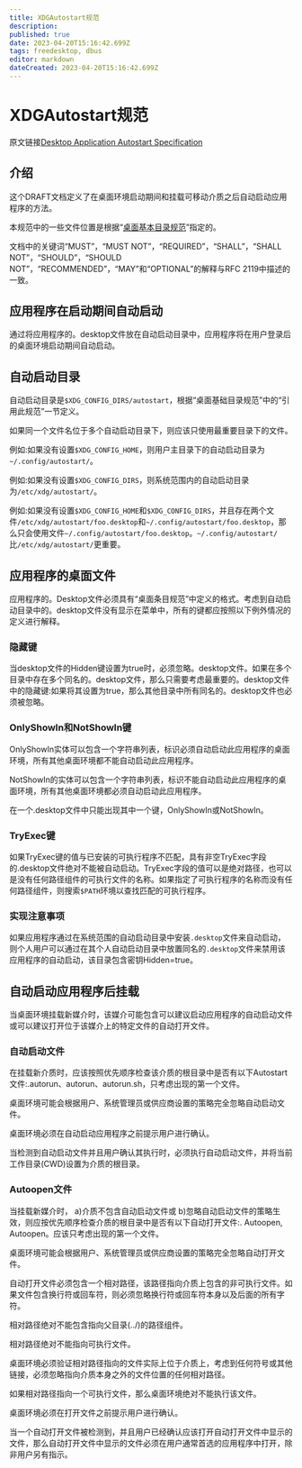 ```yaml
---
title: XDGAutostart规范
description: 
published: true
date: 2023-04-20T15:16:42.699Z
tags: freedesktop, dbus
editor: markdown
dateCreated: 2023-04-20T15:16:42.699Z
---
```


# XDGAutostart规范

原文链接[Desktop Application Autostart Specification](https://specifications.freedesktop.org/autostart-spec/autostart-spec-0.5.html)

## 介绍

这个DRAFT文档定义了在桌面环境启动期间和挂载可移动介质之后自动启动应用程序的方法。

本规范中的一些文件位置是根据“[桌面基本目录规范](https://specifications.freedesktop.org/basedir-spec/)”指定的。

文档中的关键词“MUST”，“MUST NOT”，“REQUIRED”，“SHALL”，“SHALL NOT”，“SHOULD”，“SHOULD NOT”，“RECOMMENDED”，“MAY”和“OPTIONAL”的解释与RFC 2119中描述的一致。

## 应用程序在启动期间自动启动

通过将应用程序的。desktop文件放在自动启动目录中，应用程序将在用户登录后的桌面环境启动期间自动启动。

## 自动启动目录

自动启动目录是`$XDG_CONFIG_DIRS/autostart`，根据“桌面基础目录规范”中的“引用此规范”一节定义。

如果同一个文件名位于多个自动启动目录下，则应该只使用最重要目录下的文件。

例如:如果没有设置`$XDG_CONFIG_HOME`，则用户主目录下的自动启动目录为`~/.config/autostart/`。

例如:如果没有设置`$XDG_CONFIG_DIRS`，则系统范围内的自动启动目录为`/etc/xdg/autostart/`。

例如:如果没有设置`$XDG_CONFIG_HOME`和`$XDG_CONFIG_DIRS`，并且存在两个文件`/etc/xdg/autostart/foo.desktop`和`~/.config/autostart/foo.desktop`，那么只会使用文件`~/.config/autostart/foo.desktop`。`~/.config/autostart/`比`/etc/xdg/autostart/`更重要。

## 应用程序的桌面文件

应用程序的。Desktop文件必须具有“桌面条目规范”中定义的格式。考虑到自动启动目录中的。desktop文件没有显示在菜单中，所有的键都应按照以下例外情况的定义进行解释。

### 隐藏键

当desktop文件的Hidden键设置为true时，必须忽略。desktop文件。如果在多个目录中存在多个同名的。desktop文件，那么只需要考虑最重要的。desktop文件中的隐藏键:如果将其设置为true，那么其他目录中所有同名的。desktop文件也必须被忽略。

### OnlyShowIn和NotShowIn键

OnlyShowIn实体可以包含一个字符串列表，标识必须自动启动此应用程序的桌面环境，所有其他桌面环境都不能自动启动此应用程序。

NotShowIn的实体可以包含一个字符串列表，标识不能自动启动此应用程序的桌面环境，所有其他桌面环境都必须自动启动此应用程序。

在一个.desktop文件中只能出现其中一个键，OnlyShowIn或NotShowIn。

### TryExec键

如果TryExec键的值与已安装的可执行程序不匹配，具有非空TryExec字段的.desktop文件绝对不能被自动启动。TryExec字段的值可以是绝对路径，也可以是没有任何路径组件的可执行文件的名称。如果指定了可执行程序的名称而没有任何路径组件，则搜索`$PATH`环境以查找匹配的可执行程序。

### 实现注意事项

如果应用程序通过在系统范围的自动启动目录中安装`.desktop`文件来自动启动，则个人用户可以通过在其个人自动启动目录中放置同名的`.desktop`文件来禁用该应用程序的自动启动，该目录包含密钥Hidden=true。

## 自动启动应用程序后挂载

当桌面环境挂载新媒介时，该媒介可能包含可以建议启动应用程序的自动启动文件或可以建议打开位于该媒介上的特定文件的自动打开文件。

### 自动启动文件

在挂载新介质时，应该按照优先顺序检查该介质的根目录中是否有以下Autostart文件:.autorun、autorun、autorun.sh，只考虑出现的第一个文件。

桌面环境可能会根据用户、系统管理员或供应商设置的策略完全忽略自动启动文件。

桌面环境必须在自动启动应用程序之前提示用户进行确认。

当检测到自动启动文件并且用户确认其执行时，必须执行自动启动文件，并将当前工作目录(CWD)设置为介质的根目录。

### Autoopen文件

当挂载新媒介时，
a)介质不包含自动启动文件或
b)忽略自动启动文件的策略生效，则应按优先顺序检查介质的根目录中是否有以下自动打开文件:. Autoopen, Autoopen。应该只考虑出现的第一个文件。

桌面环境可能会根据用户、系统管理员或供应商设置的策略完全忽略自动打开文件。

自动打开文件必须包含一个相对路径，该路径指向介质上包含的非可执行文件。如果文件包含换行符或回车符，则必须忽略换行符或回车符本身以及后面的所有字符。

相对路径绝对不能包含指向父目录(../)的路径组件。

相对路径绝对不能指向可执行文件。

桌面环境必须验证相对路径指向的文件实际上位于介质上，考虑到任何符号或其他链接，必须忽略指向介质本身之外的文件位置的任何相对路径。

如果相对路径指向一个可执行文件，那么桌面环境绝对不能执行该文件。

桌面环境必须在打开文件之前提示用户进行确认。

当一个自动打开文件被检测到，并且用户已经确认应该打开自动打开文件中显示的文件，那么自动打开文件中显示的文件必须在用户通常首选的应用程序中打开，除非用户另有指示。